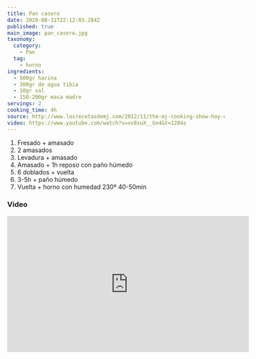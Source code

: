 ```yaml
---
title: Pan casero
date: 2020-08-31T22:12:03.284Z
published: true
main_image: pan_casero.jpg
taxonomy:
  category:
    - Pan
  tag:
    - horno
ingredients:
  - 500gr harina
  - 300gr de agua tibia
  - 10gr sal
  - 150-200gr masa madre
servings: 2
cooking_time: 4h
source: http://www.lasrecetasdemj.com/2012/11/the-mj-cooking-show-hoy-cocino-con.html
video: https://www.youtube.com/watch?v=xv8xuX__Gn4&t=1284s
---
```


1. Fresado + amasado
2. 2 amasados
3. Levadura + amasado
4. Amasado + 1h reposo con paño húmedo
5. 6 doblados + vuelta
6. 3-5h + paño húmedo
7. Vuelta + horno con humedad 230º 40-50min

### Video

<iframe width="560" height="315" src="https://www.youtube.com/embed/xv8xuX__Gn4" frameborder="0" allow="accelerometer; autoplay; encrypted-media; gyroscope; picture-in-picture" allowfullscreen></iframe>
